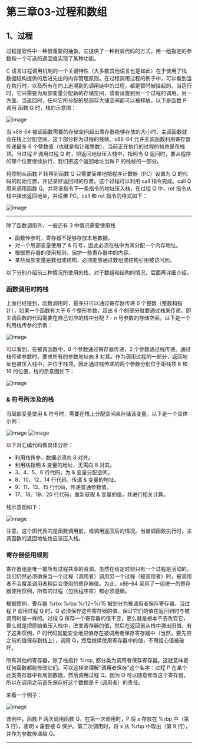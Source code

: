 # 第三章03-过程和数组

## 1、过程

过程是软件中一种很重要的抽象。它提供了一种封装代码的方式，用一组指定的参数和一个可选的返回值实现了某种功能。

C 语言过程调用机制的一个关键特性（大多数其他语言也是如此）在于使用了栈数据结构提供的后进先出的内存管理原则。在过程调用过程的例子中，可以看到当在执行时，以及所有在向上追溯到的调用链中的过程，都是暂时被挂起的。当运行时，它只需要为局部变量分配新的存储空间，或者设置到另一个过程的调用。另一方面，当返回时，任何它所分配的局部存大储空间都可以被释放。以下是函数 P 调用 函数 Q 时，栈的示意图：

![image](https://user-images.githubusercontent.com/56211928/142960509-401922ca-d9d0-4a76-90ec-af2591200bbc.png)

当 x86-64 被调函数需要的存储空间超出寄存器能够存放的大小时，主调函数就会在栈上分配空间。这个部分称为过程的栈帧。x86-64 允许主调函数利用寄存器传递最多 6 个整数值（也就是指针和整数）。当前正在执行的过程的帧总是在栈顶。当过程 P 调用过程 Q 时，把返回地址压入栈中，指明当 Q 返回时，要从程序的哪个位置继续执行，我们把这个返回地址当做 P 的栈帧的一部分。

将控制从函数 P 转移到函数 Q 只需要简单地把程序计数器（PC）设置为 Q 的代码的起始位置，并记录好返回时的位置。这个过程可以利用 call 指令完成。call Q 用来调用函数 Q，并将该指令下一条指令的地址压入栈，在过程 Q 中，ret 指令从栈中弹出返回地址，并设置 PC。call 和 ret 指令的格式如下：

![image](https://user-images.githubusercontent.com/56211928/142961561-d071f0ed-aa15-430a-92fd-c013c622a658.png)

---
除了函数调用外，一般还有 3 中情况需要使用栈

- 函数传参时，寄存器不足够存放本地数据。
- 对一个局部变量使用了 & 符号，因此必须在栈中为其分配一个内存地址。
- 根据寄存器的使用规则，保护一些寄存器中的内容。
- 某些局部变量是数组或结构，必须能够通过数组或结构引用被访问到。

以下分别介绍前三种情况所使用的栈，对于数组和结构的情况，后面再详细介绍。

### 函数调用时的栈

上面已经提到，函数调用时，最多只可以通过寄存器传递 6 个整数（整数和指针），如果一个函数有大于 6 个整形参数，超出 6 个的部分就要通过栈来传递，即主调函数的代码需要在自己对应的栈中分配 7 - n 号参数的存储空间。以下是一个利用栈传参的示例：

![image](https://user-images.githubusercontent.com/56211928/142962011-02822c89-83a5-4a58-9f91-ca3c65775fb0.png)

可以看到，在被调函数中，6 个参数通过寄存器传递，2 个参数通过栈传递。通过栈传递参数时，要求所有的参数地址向 8 对其。作为调用过程的一部分，返回地址也被压入栈中，并位于栈顶。因此通过栈传递的两个参数分别位于距栈顶 8 和 16 的位置，栈的示意图如下：

![image](https://user-images.githubusercontent.com/56211928/142962640-500bb307-31a0-454e-8176-146aff4bcdb4.png)


### & 符号所涉及的栈

当局部变量使用 & 符号时，需要在栈上分配空间来存储该变量。以下是一个具体示例：

![image](https://user-images.githubusercontent.com/56211928/142963280-6b66af1f-efb0-45ff-b2d5-1611ca16ae5e.png)
![image](https://user-images.githubusercontent.com/56211928/142963332-50d03948-c526-4a2a-86d6-ce94e5a3994d.png)

以下对汇编代码做具体分析：

- 利用栈传参，数据必须向 8 对齐。
- 利用栈指明 & 变量的地址，无需向 8 对其。
- 3、4、5、6 行代码，为 & 变量分配空间。
- 8、10、12、14 行代码，传递 & 变量的地址。
- 9、11、13、15 行代码，传递普通参数值。
- 17、18、19、20 行代码，重新获取 & 变量的值，并进行相关计算。

栈示意图如下：

![image](https://user-images.githubusercontent.com/56211928/142963617-604bc20d-90c6-4f4d-9c15-3d60fe076f5b.png)

注意，这个图代表的是函数调用前，或调用返回后的情况。当被调函数执行时，主调函数的返回地址也应该压入栈。

### 寄存器使用规则

寄存器组是唯一被所有过程共享的资源。虽然在给定时刻只有一个过程是活动的，我们仍然必须确保当一个过程（调用者）调用另一个过程（被调用者）时，被调用者不会覆盖调用者稍后会使用的寄存器值。为此，x86-64 采用了一组统一的寄存器使用惯例，所有的过程（包括程序库）都必须遵循。

根据惯例，寄存器 %rbx %rbp %r12~%r15 被划分为被调用者保存寄存器。当过程 P 调用过程 Q 时，Q 必须保存这些寄存器的值，保证它们的值在返回到时与被调用时是一样的。过程 Q 保存一个寄存器的值不变，要么就是根本不去改变它，要么就是把原始值压入栈中，改变寄存器的值，然后在返回前从栈中弹出旧值。有了这条惯例，P 的代码就能安全地把值存在被调用者保存寄存器中（当然，要先把之前的值保存到栈上），调用 Q，然后继续使用寄存器中的值，不用担心值被破坏。

所有其他的寄存器，除了栈指针 %rsp, 都分类为调用者保存寄存器。这就意味着任何函数都能修改它们。可以这样来理解“调用者保存”这个名字：过程 P 在某个此类寄存器中有局部数据，然后调用过程 Q。因为 Q 可以随意修改这个寄存器，所以在调用之前首先保存好这个数据是 P (调用者）的责任。

来看一个例子：

![image](https://user-images.githubusercontent.com/56211928/142965824-4af4c72f-fcbd-4d10-8bca-5fda8499561c.png)

该例中，函数 P 两次调用函数 Q，在第一次调用时，P 将 x 存放在 %rbp 中（第 5 行），表明 x 需要被 Q 保护。第二次调用时，将 x 从 %rbp 中取出（第 9 行），并作为参数传递给 Q。

---
